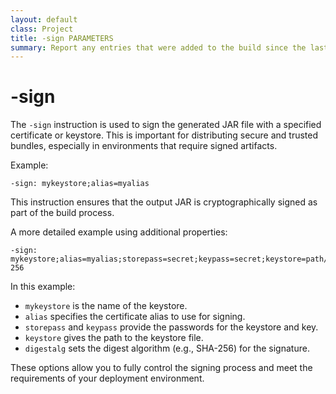```yaml
---
layout: default
class: Project
title: -sign PARAMETERS 
summary: Report any entries that were added to the build since the last JAR was made.
---
```



# -sign

The `-sign` instruction is used to sign the generated JAR file with a specified certificate or keystore. This is important for distributing secure and trusted bundles, especially in environments that require signed artifacts.

Example:

```
-sign: mykeystore;alias=myalias
```

This instruction ensures that the output JAR is cryptographically signed as part of the build process.

A more detailed example using additional properties:

```
-sign: mykeystore;alias=myalias;storepass=secret;keypass=secret;keystore=path/to/keystore.jks;digestalg=SHA-256
```

In this example:
- `mykeystore` is the name of the keystore.
- `alias` specifies the certificate alias to use for signing.
- `storepass` and `keypass` provide the passwords for the keystore and key.
- `keystore` gives the path to the keystore file.
- `digestalg` sets the digest algorithm (e.g., SHA-256) for the signature.

These options allow you to fully control the signing process and meet the requirements of your deployment environment.


